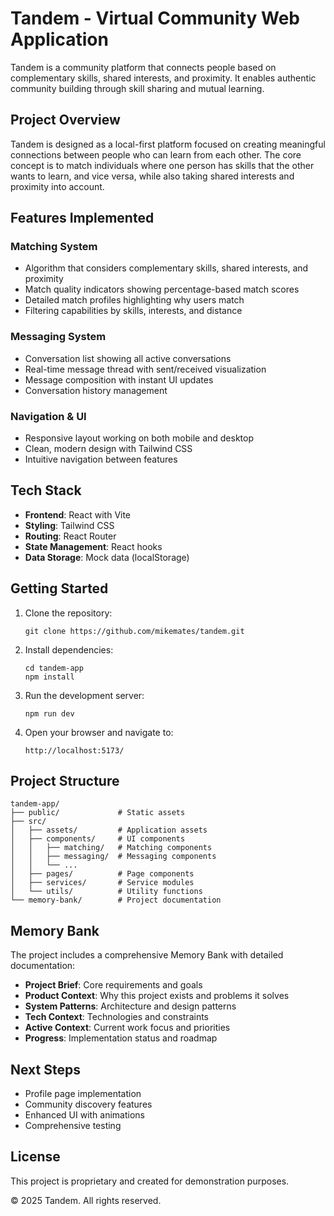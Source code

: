 # Tandem - Virtual Community Web Application

Tandem is a community platform that connects people based on complementary skills, shared interests, and proximity. It enables authentic community building through skill sharing and mutual learning.

## Project Overview

Tandem is designed as a local-first platform focused on creating meaningful connections between people who can learn from each other. The core concept is to match individuals where one person has skills that the other wants to learn, and vice versa, while also taking shared interests and proximity into account.

## Features Implemented

### Matching System
- Algorithm that considers complementary skills, shared interests, and proximity
- Match quality indicators showing percentage-based match scores
- Detailed match profiles highlighting why users match
- Filtering capabilities by skills, interests, and distance

### Messaging System
- Conversation list showing all active conversations
- Real-time message thread with sent/received visualization
- Message composition with instant UI updates
- Conversation history management

### Navigation & UI
- Responsive layout working on both mobile and desktop
- Clean, modern design with Tailwind CSS
- Intuitive navigation between features

## Tech Stack

- **Frontend**: React with Vite
- **Styling**: Tailwind CSS
- **Routing**: React Router
- **State Management**: React hooks
- **Data Storage**: Mock data (localStorage)

## Getting Started

1. Clone the repository:
   ```
   git clone https://github.com/mikemates/tandem.git
   ```

2. Install dependencies:
   ```
   cd tandem-app
   npm install
   ```

3. Run the development server:
   ```
   npm run dev
   ```

4. Open your browser and navigate to:
   ```
   http://localhost:5173/
   ```

## Project Structure

```
tandem-app/
├── public/             # Static assets
├── src/
│   ├── assets/         # Application assets
│   ├── components/     # UI components
│   │   ├── matching/   # Matching components
│   │   ├── messaging/  # Messaging components
│   │   └── ...
│   ├── pages/          # Page components
│   ├── services/       # Service modules
│   └── utils/          # Utility functions
└── memory-bank/        # Project documentation
```

## Memory Bank

The project includes a comprehensive Memory Bank with detailed documentation:

- **Project Brief**: Core requirements and goals
- **Product Context**: Why this project exists and problems it solves
- **System Patterns**: Architecture and design patterns
- **Tech Context**: Technologies and constraints
- **Active Context**: Current work focus and priorities
- **Progress**: Implementation status and roadmap

## Next Steps

- Profile page implementation
- Community discovery features
- Enhanced UI with animations
- Comprehensive testing

## License

This project is proprietary and created for demonstration purposes.

© 2025 Tandem. All rights reserved.
